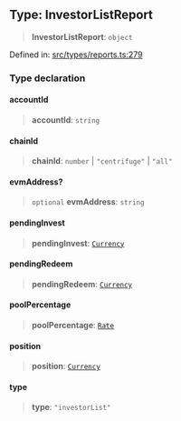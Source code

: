 
## Type: InvestorListReport

> **InvestorListReport**: `object`

Defined in: [src/types/reports.ts:279](https://github.com/centrifuge/sdk/blob/53d114090a2f30046959761b9bf8f6f2a6b15867/src/types/reports.ts#L279)

### Type declaration

#### accountId

> **accountId**: `string`

#### chainId

> **chainId**: `number` \| `"centrifuge"` \| `"all"`

#### evmAddress?

> `optional` **evmAddress**: `string`

#### pendingInvest

> **pendingInvest**: [`Currency`](#class-currency)

#### pendingRedeem

> **pendingRedeem**: [`Currency`](#class-currency)

#### poolPercentage

> **poolPercentage**: [`Rate`](#class-rate)

#### position

> **position**: [`Currency`](#class-currency)

#### type

> **type**: `"investorList"`
